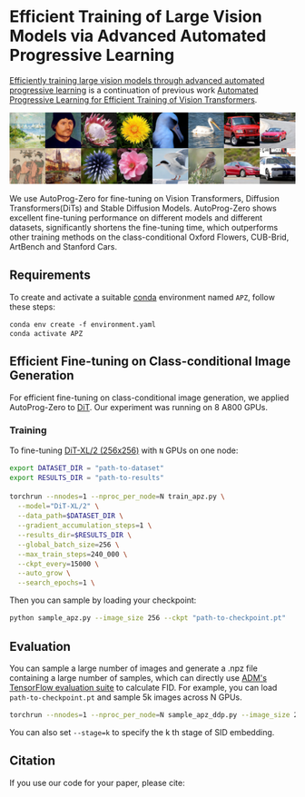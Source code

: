 # Efficient Training of Large Vision Models via Advanced Automated Progressive Learning

[Efficiently training large vision models through advanced automated progressive learning]() is a continuation of previous work [Automated Progressive Learning for Efficient Training of Vision Transformers](https://arxiv.org/pdf/2203.14509).

![post](./sample_grid.png)

We use AutoProg-Zero for fine-tuning on Vision Transformers, Diffusion Transformers(DiTs) and Stable Diffusion Models. AutoProg-Zero shows excellent fine-tuning performance on different models and different datasets, significantly shortens the fine-tuning time, which outperforms other training methods on the class-conditional Oxford Flowers, CUB-Brid, ArtBench and Stanford Cars.



## Requirements

To create and activate a suitable [conda](https://conda.io/) environment named `APZ`, follow these steps:

```
conda env create -f environment.yaml
conda activate APZ
```



## Efficient Fine-tuning on Class-conditional Image Generation
For efficient fine-tuning on class-conditional image generation, we applied AutoProg-Zero to [DiT](https://www.wpeebles.com/DiT). Our experiment was running on 8 A800 GPUs.

### Training

To fine-tuning [DiT-XL/2 (256x256)](https://dl.fbaipublicfiles.com/DiT/models/DiT-XL-2-256x256.pt)  with `N` GPUs on one node:

```sh
export DATASET_DIR = "path-to-dataset"
export RESULTS_DIR = "path-to-results"

torchrun --nnodes=1 --nproc_per_node=N train_apz.py \
  --model="DiT-XL/2" \
  --data_path=$DATASET_DIR \
  --gradient_accumulation_steps=1 \
  --results_dir=$RESULTS_DIR \
  --global_batch_size=256 \
  --max_train_steps=240_000 \
  --ckpt_every=15000 \
  --auto_grow \
  --search_epochs=1 \

```

Then you can sample by loading your checkpoint:

```bash
python sample_apz.py --image_size 256 --ckpt "path-to-checkpoint.pt"
```



## Evaluation

You can sample a large number of images and generate a .npz file containing a large number of samples, which can directly use [ADM's TensorFlow evaluation suite](https://github.com/openai/guided-diffusion/tree/main/evaluations) to calculate FID. For example, you can load `path-to-checkpoint.pt` and sample 5k images across N GPUs.

```bash
torchrun --nnodes=1 --nproc_per_node=N sample_apz_ddp.py --image_size 256 --num_classes 200 --num_fid_samples 5000 --ckpt="path-to-checkpoint.pt"
```

You can also set `--stage=k` to specify the k th stage of SID embedding.



## Citation

If you use our code for your paper, please cite:

```

```
